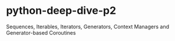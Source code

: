 # python-deep-dive-p2
Sequences, Iterables, Iterators, Generators, Context Managers and Generator-based Coroutines
